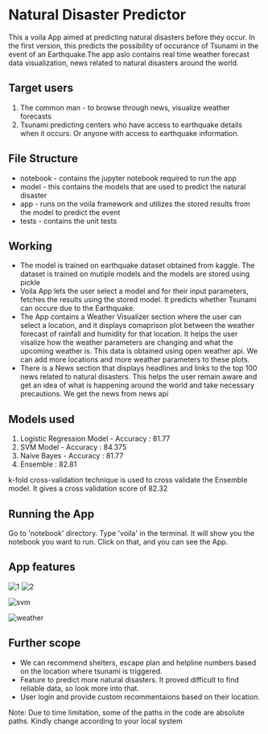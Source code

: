 # Natural Disaster Predictor
This a voila App aimed at predicting natural disasters before they occur. In the first version, this predicts the possibility of occurance of Tsunami in the event of an Earthquake.The app aslo contains real time weather  forecast data visualization, news related to natural disasters around the world. 

## Target users
1. The common man - to browse through news, visualize weather forecasts
2. Tsunami predicting centers who have access to earthquake details when it occurs. Or anyone with access to earthquake information.

## File Structure
* notebook - contains the jupyter notebook required to run the app 
* model - this contains the models that are used to predict the natural disaster 
* app - runs on the voila framework and utilizes the stored results from the model to predict the event 
* tests - contains the unit tests

## Working 
- The model is trained on earthquake dataset obtained from kaggle. The dataset is trained on mutiple models and the models are stored using pickle
- Voila App lets the user select a model and for their input parameters, fetches the results using the stored model. It predicts whether Tsunami can occure due to the Earthquake.
- The App contains a Weather Visualizer section where the user can select a location, and it displays comaprison plot between the weather forecast of rainfall and humidity for that location. It helps the user visalize how the weather parameters are changing and what the upcoming weather is. This data is obtained using open weather api. We can add more locations and more weather parameters to these plots.
- There is a News section that displays headlines and links to the top 100 news related to natural disasters. This helps the user remain aware and get an idea of what is happening around the world and take necessary precautions. We get the news from news api

## Models used
1. Logistic Regression Model - Accuracy : 81.77
2. SVM Model - Accuracy : 84.375
3. Naive Bayes - Accuracy : 81.77
4. Ensemble : 82.81

k-fold cross-validation technique is used to cross validate the Ensemble model. It gives a cross validation score of 82.32

## Running the App
Go to 'notebook' directory. Type 'voila' in the terminal. It will show you the notebook you want to run. Click on that, and you can see the App.

## App features
![1](https://github.com/abee62/Disaster-Predictor-Voila/assets/62689173/49abecd4-18f9-402b-93c1-881dafbbf81b)
![2](https://github.com/abee62/Disaster-Predictor-Voila/assets/62689173/33f1e4d8-7f37-44e0-b617-bd8ea6d2ba40)

![svm](https://github.com/abee62/Disaster-Predictor-Voila/assets/62689173/a6484d12-245c-4e3a-864a-e6fce4f12092)

![weather](https://github.com/abee62/Disaster-Predictor-Voila/assets/62689173/df830d24-2ad7-4e46-bc39-c3c4ca4c6626)

## Further scope
- We can recommend shelters, escape plan and helpline numbers based on the location where tsunami is triggered.
- Feature to predict more natural disasters. It proved difficult to find reliable data, so look more into that.
- User login and provide custom recommentaions based on their location.

Note: Due to time limitation, some of the paths in the code are absolute paths. Kindly change according to your local system
